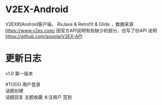 # V2EX-Android

V2EX的Android客户端， RxJava & Retrofit & Glide ，数据来源 https://www.v2ex.com/
因官方API说明有些缺少的部分，也写了份API 说明 https://github.com/sooola/V2EX-API

# 更新日志
v1.0 第一版本

#TODO
用户登录  
话题创建  
话题回复
主题收藏
关注用户
签到

